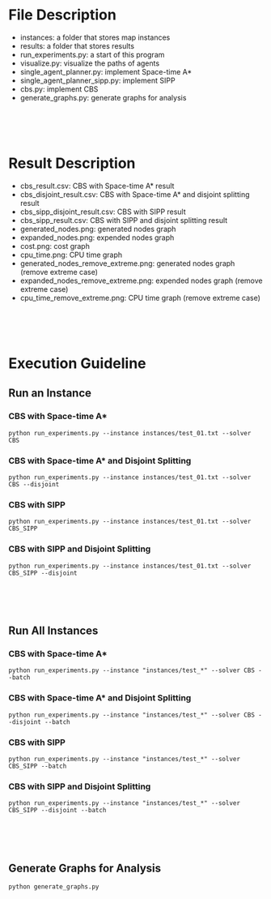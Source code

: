 # File Description
* instances: a folder that stores map instances
* results: a folder that stores results
* run_experiments.py: a start of this program
* visualize.py: visualize the paths of agents
* single_agent_planner.py: implement Space-time A*
* single_agent_planner_sipp.py: implement SIPP
* cbs.py: implement CBS
* generate_graphs.py: generate graphs for analysis
<br />
<br />
<br />

# Result Description
* cbs_result.csv: CBS with Space-time A* result
* cbs_disjoint_result.csv: CBS with Space-time A* and disjoint splitting result
* cbs_sipp_disjoint_result.csv: CBS with SIPP result
* cbs_sipp_result.csv: CBS with SIPP and disjoint splitting result
* generated_nodes.png: generated nodes graph
* expanded_nodes.png: expended nodes graph
* cost.png: cost graph
* cpu_time.png: CPU time graph
* generated_nodes_remove_extreme.png: generated nodes graph (remove extreme case)
* expanded_nodes_remove_extreme.png: expended nodes graph (remove extreme case)
* cpu_time_remove_extreme.png: CPU time graph (remove extreme case)
<br />
<br />
<br />

# Execution Guideline
## Run an Instance
### CBS with Space-time A*
```shell
python run_experiments.py --instance instances/test_01.txt --solver CBS
```

### CBS with Space-time A* and Disjoint Splitting
```shell
python run_experiments.py --instance instances/test_01.txt --solver CBS --disjoint
```

### CBS with SIPP
```shell
python run_experiments.py --instance instances/test_01.txt --solver CBS_SIPP
```

### CBS with SIPP and Disjoint Splitting
```shell
python run_experiments.py --instance instances/test_01.txt --solver CBS_SIPP --disjoint
```
<br />
<br />
<br />

## Run All Instances
### CBS with Space-time A*
```shell
python run_experiments.py --instance "instances/test_*" --solver CBS --batch
```

### CBS with Space-time A* and Disjoint Splitting
```shell
python run_experiments.py --instance "instances/test_*" --solver CBS --disjoint --batch
```

### CBS with SIPP
```shell
python run_experiments.py --instance "instances/test_*" --solver CBS_SIPP --batch
```

### CBS with SIPP and Disjoint Splitting
```shell
python run_experiments.py --instance "instances/test_*" --solver CBS_SIPP --disjoint --batch
```
<br />
<br />
<br />

## Generate Graphs for Analysis
```shell
python generate_graphs.py
```